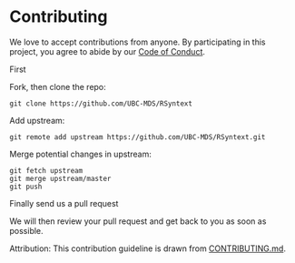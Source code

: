 # Contributing


We love to accept contributions from anyone. By participating in this project, you
agree to abide by our [Code of Conduct](https://github.com/UBC-MDS/RSyntext/blob/master/CONDUCT.md).

First

Fork, then clone the repo:

    git clone https://github.com/UBC-MDS/RSyntext

Add upstream:

    git remote add upstream https://github.com/UBC-MDS/RSyntext.git


Merge potential changes in upstream:

    git fetch upstream
    git merge upstream/master
    git push

Finally send us a pull request

We will then review your pull request and get back to you as soon as possible.

Attribution:
This contribution guideline is drawn from [CONTRIBUTING.md](https://github.com/thoughtbot/factory_bot_rails/blob/master/CONTRIBUTING.md).
